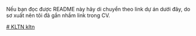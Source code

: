 Nếu bạn đọc được README này hãy di chuyển theo link dự án dưới đây, do sơ xuất nên tôi đã gắn nhầm link trong CV.

[# KLTN
kltn
](https://github.com/minhhghg01/KLTN_5-2024.git)
